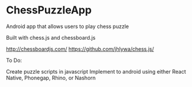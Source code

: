 # ChessPuzzleApp

Android app that allows users to play chess puzzle

Built with chess.js and chessboard.js

http://chessboardjs.com/
https://github.com/jhlywa/chess.js/

To Do:

Create puzzle scripts in javascript
Implement to android using either React Native, Phonegap, Rhino, or Nashorn
